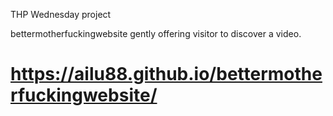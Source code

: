 THP 
Wednesday project

bettermotherfuckingwebsite gently offering visitor to discover a video.

# https://ailu88.github.io/bettermotherfuckingwebsite/